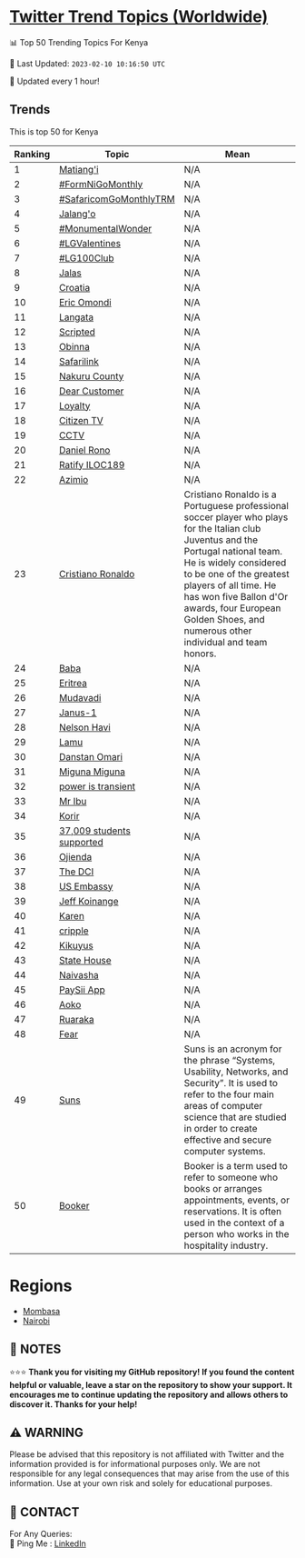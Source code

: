 [Twitter Trend Topics (Worldwide)](https://github.com/ErcinDedeoglu/Twitter-Trend-Topics)
==========


📊 Top 50 Trending Topics For Kenya

📆 Last Updated: `2023-02-10 10:16:50 UTC`

🔧 Updated every 1 hour!


## Trends

This is top 50 for Kenya

| Ranking | Topic | Mean |
| ------- | ------------ | ------------ |
| 1 | [Matiang'i](http://twitter.com/search?q=Matiang%27i) | N/A |
| 2 | [#FormNiGoMonthly](http://twitter.com/search?q=%23FormNiGoMonthly) | N/A |
| 3 | [#SafaricomGoMonthlyTRM](http://twitter.com/search?q=%23SafaricomGoMonthlyTRM) | N/A |
| 4 | [Jalang'o](http://twitter.com/search?q=Jalang%27o) | N/A |
| 5 | [#MonumentalWonder](http://twitter.com/search?q=%23MonumentalWonder) | N/A |
| 6 | [#LGValentines](http://twitter.com/search?q=%23LGValentines) | N/A |
| 7 | [#LG100Club](http://twitter.com/search?q=%23LG100Club) | N/A |
| 8 | [Jalas](http://twitter.com/search?q=Jalas) | N/A |
| 9 | [Croatia](http://twitter.com/search?q=Croatia) | N/A |
| 10 | [Eric Omondi](http://twitter.com/search?q=Eric+Omondi) | N/A |
| 11 | [Langata](http://twitter.com/search?q=Langata) | N/A |
| 12 | [Scripted](http://twitter.com/search?q=Scripted) | N/A |
| 13 | [Obinna](http://twitter.com/search?q=Obinna) | N/A |
| 14 | [Safarilink](http://twitter.com/search?q=Safarilink) | N/A |
| 15 | [Nakuru County](http://twitter.com/search?q=Nakuru+County) | N/A |
| 16 | [Dear Customer](http://twitter.com/search?q=Dear+Customer) | N/A |
| 17 | [Loyalty](http://twitter.com/search?q=Loyalty) | N/A |
| 18 | [Citizen TV](http://twitter.com/search?q=Citizen+TV) | N/A |
| 19 | [CCTV](http://twitter.com/search?q=CCTV) | N/A |
| 20 | [Daniel Rono](http://twitter.com/search?q=Daniel+Rono) | N/A |
| 21 | [Ratify  ILOC189](http://twitter.com/search?q=Ratify++ILOC189) | N/A |
| 22 | [Azimio](http://twitter.com/search?q=Azimio) | N/A |
| 23 | [Cristiano Ronaldo](http://twitter.com/search?q=Cristiano+Ronaldo) | Cristiano Ronaldo is a Portuguese professional soccer player who plays for the Italian club Juventus and the Portugal national team. He is widely considered to be one of the greatest players of all time. He has won five Ballon d'Or awards, four European Golden Shoes, and numerous other individual and team honors. |
| 24 | [Baba](http://twitter.com/search?q=Baba) | N/A |
| 25 | [Eritrea](http://twitter.com/search?q=Eritrea) | N/A |
| 26 | [Mudavadi](http://twitter.com/search?q=Mudavadi) | N/A |
| 27 | [Janus-1](http://twitter.com/search?q=Janus-1) | N/A |
| 28 | [Nelson Havi](http://twitter.com/search?q=Nelson+Havi) | N/A |
| 29 | [Lamu](http://twitter.com/search?q=Lamu) | N/A |
| 30 | [Danstan Omari](http://twitter.com/search?q=Danstan+Omari) | N/A |
| 31 | [Miguna Miguna](http://twitter.com/search?q=Miguna+Miguna) | N/A |
| 32 | [power is transient](http://twitter.com/search?q=power+is+transient) | N/A |
| 33 | [Mr Ibu](http://twitter.com/search?q=Mr+Ibu) | N/A |
| 34 | [Korir](http://twitter.com/search?q=Korir) | N/A |
| 35 | [37,009 students supported](http://twitter.com/search?q=37%2c009+students+supported) | N/A |
| 36 | [Ojienda](http://twitter.com/search?q=Ojienda) | N/A |
| 37 | [The DCI](http://twitter.com/search?q=The+DCI) | N/A |
| 38 | [US Embassy](http://twitter.com/search?q=US+Embassy) | N/A |
| 39 | [Jeff Koinange](http://twitter.com/search?q=Jeff+Koinange) | N/A |
| 40 | [Karen](http://twitter.com/search?q=Karen) | N/A |
| 41 | [cripple](http://twitter.com/search?q=cripple) | N/A |
| 42 | [Kikuyus](http://twitter.com/search?q=Kikuyus) | N/A |
| 43 | [State House](http://twitter.com/search?q=State+House) | N/A |
| 44 | [Naivasha](http://twitter.com/search?q=Naivasha) | N/A |
| 45 | [PaySii App](http://twitter.com/search?q=PaySii+App) | N/A |
| 46 | [Aoko](http://twitter.com/search?q=Aoko) | N/A |
| 47 | [Ruaraka](http://twitter.com/search?q=Ruaraka) | N/A |
| 48 | [Fear](http://twitter.com/search?q=Fear) | N/A |
| 49 | [Suns](http://twitter.com/search?q=Suns) | Suns is an acronym for the phrase “Systems, Usability, Networks, and Security”. It is used to refer to the four main areas of computer science that are studied in order to create effective and secure computer systems. |
| 50 | [Booker](http://twitter.com/search?q=Booker) | Booker is a term used to refer to someone who books or arranges appointments, events, or reservations. It is often used in the context of a person who works in the hospitality industry. |



# Regions

* [Mombasa](</Kenya/Mombasa.md>)
* [Nairobi](</Kenya/Nairobi.md>)



## 📝 NOTES

⭐⭐⭐ **Thank you for visiting my GitHub repository! If you found the content helpful or valuable, leave a star on the repository to show your support. It encourages me to continue updating the repository and allows others to discover it. Thanks for your help!**


## ⚠️ WARNING

Please be advised that this repository is not affiliated with Twitter and the information provided is for informational purposes only. We are not responsible for any legal consequences that may arise from the use of this information. Use at your own risk and solely for educational purposes.


## 📨 CONTACT

 For Any Queries:  
            🏓 Ping Me : [LinkedIn](https://www.linkedin.com/in/ercindedeoglu/)

